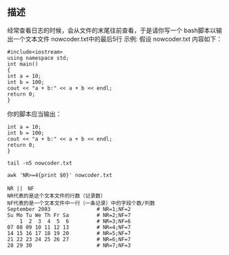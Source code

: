 ## 描述
经常查看日志的时候，会从文件的末尾往前查看，于是请你写一个 bash脚本以输出一个文本文件 nowcoder.txt中的最后5行
示例:
假设 nowcoder.txt 内容如下：

```
#include<iostream>
using namespace std;
int main()
{
int a = 10;
int b = 100;
cout << "a + b:" << a + b << endl;
return 0;
}
```

你的脚本应当输出：
```
int a = 10;
int b = 100;
cout << "a + b:" << a + b << endl;
return 0;
}
```





```
tail -n5 nowcoder.txt
```
```
awk 'NR>=4{print $0}' nowcoder.txt
```
```
NR ||　NF
NR代表的是这个文本文件的行数（记录数）
NF代表的是一个文本文件中一行（一条记录）中的字段个数/列数
September 2003               # NR=1;NF=2
Su Mo Tu We Th Fr Sa         # NR=2;NF=7
    1  2  3  4  5  6         # NR=3;NF=6
07 08 09 10 11 12 13         # NR=4;NF=7
14 15 16 17 18 19 20         # NR=5;NF=7
21 22 23 24 25 26 27         # NR=6;NF=7
28 29 30                     # NR=7;NF=3
```